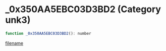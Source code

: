 # _0x350AA5EBC03D3BD2 (Category unk3)

```js
function _0x350AA5EBC03D3BD2(): number
```

[filename](_0x350AA5EBC03D3BD2_m.md ':include')